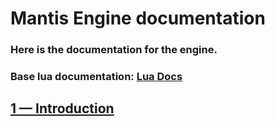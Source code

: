 # Mantis Engine documentation
### Here is the documentation for the engine. 
### Base lua documentation: [Lua Docs](https://www.lua.org/docs.html) 

## [1 — Introduction](INTRODUCTION.md)
